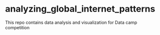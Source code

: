 # analyzing_global_internet_patterns
This repo contains data analysis and visualization for Data camp competition

